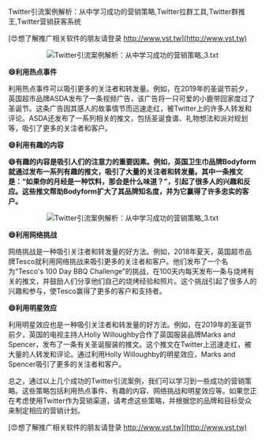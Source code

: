 Twitter引流案例解析：从中学习成功的营销策略,Twitter拉群工具,Twitter群推王,Twitter营销获客系统

[😍想了解推广相关软件的朋友请登录 http://www.vst.tw](http://www.vst.tw)

 <center><img src="https://vst.tw/MP4/tuiguang/png/7.png" alt="Twitter引流案例解析：从中学习成功的营销策略_3.txt"></center>

**😄利用热点事件**

利用热点事件可以吸引更多的关注者和转发量。例如，在2019年的圣诞节前夕，英国超市品牌ASDA发布了一条视频广告，该广告将一只可爱的小鹿带回家度过了圣诞节。这条广告因其感人的故事情节而迅速走红，被Twitter上的许多人转发和评论。ASDA还发布了一系列相关的推文，包括圣诞食谱、礼物想法和派对规划等，吸引了更多的关注者和客户。

**😄利用有趣的内容**

**😄有趣的内容是吸引人们的注意力的重要因素。例如，英国卫生巾品牌Bodyform就通过发布一系列有趣的推文，吸引了大量的关注者和转发量。其中一条推文是：“如果你的月经是一种饮料，那会是什么味道？”，引起了很多人的兴趣和反应。这些推文帮助Bodyform扩大了其品牌知名度，并为它赢得了许多忠实的客户。**

 <center><img src="https://vst.tw/MP4/tuiguang/png/4.png" alt="Twitter引流案例解析：从中学习成功的营销策略_3.txt"></center>

**😄利用网络挑战**

网络挑战是一种吸引关注者和转发量的好方法。例如，2018年夏天，英国超市品牌Tesco就利用网络挑战来吸引更多的关注者和客户。他们发布了一个名为“Tesco's 100 Day BBQ Challenge”的挑战，在100天内每天发布一条与烧烤有关的推文，并鼓励人们分享他们自己的烧烤经验和照片。这个挑战引起了很多人的兴趣和参与，使Tesco赢得了更多的客户和支持者。

**😄利用明星效应**

利用明星效应也是一种吸引关注者和转发量的好方法。例如，在2019年的圣诞节前夕，英国的电视主持人Holly Willoughby合作了英国服装品牌Marks and Spencer，发布了一条有关圣诞服装的推文。这个推文在Twitter上迅速走红，被大量的人转发和评论。通过利用Holly Willoughby的明星效应，Marks and Spencer吸引了更多的关注者和客户。

总之，通过以上几个成功的Twitter引流案例，我们可以学习到一些成功的营销策略。这些策略包括利用热点事件、有趣的内容、网络挑战和明星效应等。如果您正在考虑使用Twitter作为营销渠道，请考虑这些策略，并根据您的品牌和目标受众来制定相应的营销计划。

[😍想了解推广相关软件的朋友请登录 http://www.vst.tw](http://www.vst.tw)



